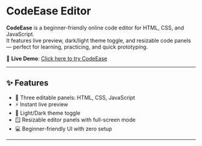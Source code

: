 # CodeEase Editor

**CodeEase** is a beginner-friendly online code editor for HTML, CSS, and JavaScript.  
It features live preview, dark/light theme toggle, and resizable code panels — perfect for learning, practicing, and quick prototyping.

🚀 **Live Demo**: [Click here to try CodeEase](https://codeease-editor.netlify.app)

---

## ✨ Features

- 📄 Three editable panels: HTML, CSS, JavaScript
- ⚡ Instant live preview
- 🌙 Light/Dark theme toggle
- 🪟 Resizable editor panels with full-screen mode
- 💻 Beginner-friendly UI with zero setup

---



